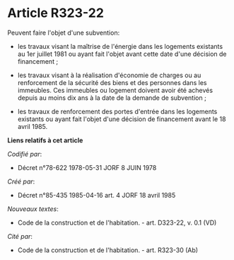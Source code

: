 # Article R323-22

Peuvent faire l'objet d'une subvention:

- les travaux visant la maîtrise de l'énergie dans les logements existants au 1er juillet 1981 ou ayant fait l'objet avant
cette date d'une décision de financement ;

- les travaux visant à la réalisation d'économie de charges ou au renforcement de la sécurité des biens et des personnes dans
les immeubles. Ces immeubles ou logement doivent avoir été achevés depuis au moins dix ans à la date de la demande de
subvention ;

- les travaux de renforcement des portes d'entrée dans les logements existants ou ayant fait l'objet d'une décision de
financement avant le 18 avril 1985.

**Liens relatifs à cet article**

_Codifié par_:

  - Décret n°78-622 1978-05-31 JORF 8 JUIN 1978

_Créé par_:

  - Décret n°85-435 1985-04-16 art. 4 JORF 18 avril 1985

_Nouveaux textes_:

  - Code de la construction et de l'habitation. - art. D323-22, v. 0.1 (VD)

_Cité par_:

  - Code de la construction et de l'habitation. - art. R323-30 (Ab)
